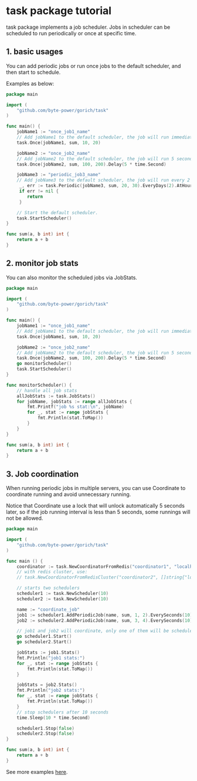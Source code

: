 # task package tutorial

task package implements a job scheduler. Jobs in scheduler can be scheduled to run periodically or once at specific time.

## 1. basic usages

You can add periodic jobs or run once jobs to the default scheduler, and then start to schedule.

Examples as below:

``` go
package main

import (
    "github.com/byte-power/gorich/task"
)

func main() {
    jobName1 := "once_job1_name"
    // Add jobName1 to the default scheduler, the job will run immediately after scheduler starts.
    task.Once(jobName1, sum, 10, 20)

    jobName2 := "once_job2_name"
    // Add jobName2 to the default scheduler, the job will run 5 seconds after scheduler starts.
    task.Once(jobName2, sum, 100, 200).Delay(5 * time.Second)

    jobName3 := "periodic_job3_name"
    // Add jobName3 to the default scheduler, the job will run every 2 days at 10:20:30 (in local timezone by default) after scheduler starts.
     _, err := task.Periodic(jobName3, sum, 20, 30).EveryDays(2).AtHourInDay(10, 20, 30)
     if err != nil {
        return
     }

    // Start the default scheduler.
    task.StartScheduler()
}

func sum(a, b int) int {
    return a + b
}

```

## 2. monitor job stats

You can also monitor the scheduled jobs via JobStats.

```go
package main

import (
    "github.com/byte-power/gorich/task"
)

func main() {
    jobName1 := "once_job1_name"
    // Add jobName1 to the default scheduler, the job will run immediately after scheduler starts.
    task.Once(jobName1, sum, 10, 20)

    jobName2 := "once_job2_name"
    // Add jobName2 to the default scheduler, the job will run 5 seconds after scheduler starts.
    task.Once(jobName2, sum, 100, 200).Delay(5 * time.Second)
    go monitorScheduler()
    task.StartScheduler()
}

func monitorScheduler() {
    // handle all job stats
    allJobStats := task.JobStats()
    for jobName, jobStats := range allJobStats {
        fmt.Printf("job %s stat:\n", jobName)
        for _, stat := range jobStats {
            fmt.Println(stat.ToMap())
        }
    }
}

func sum(a, b int) int {
    return a + b
}
```

## 3. Job coordination

When running periodic jobs in multiple servers, you can use Coordinate to coordinate running  and avoid unnecessary running.

Notice that Coordinate use a lock that will unlock automatically 5 seconds later, so if the job running interval is less than 5 seconds, some runnings will not be allowed.

```go
package main

import (
    "github.com/byte-power/gorich/task"
)

func main () {
    coordinator := task.NewCoordinatorFromRedis("coordinator1", "localhost:6379")
    // with redis cluster, use:
    // task.NewCoordinatorFromRedisCluster("coordinator2", []string{"localhost:30000", "localhost:30001"})

    // starts two schedulers
    scheduler1 := task.NewScheduler(10)
    scheduler2 := task.NewScheduler(10)

    name := "coordinate_job"
    job1 := scheduler1.AddPeriodicJob(name, sum, 1, 2).EverySeconds(10).SetCoordinate(coordinator)
    job2 := scheduler2.AddPeriodicJob(name, sum, 3, 4).EverySeconds(10).SetCoordinate(coordinator)

    // job1 and job2 will coordinate, only one of them will be scheduled once every 10 seconds
    go scheduler1.Start()
    go scheduler2.Start()

    jobStats := job1.Stats()
    fmt.Println("job1 stats:")
    for _, stat := range jobStats {
        fmt.Println(stat.ToMap())
    }

    jobStats = job2.Stats()
    fmt.Println("job2 stats:")
    for _, stat := range jobStats {
        fmt.Println(stat.ToMap())
    }
    // stop schedulers after 10 seconds
    time.Sleep(10 * time.Second)

    scheduler1.Stop(false)
    scheduler2.Stop(false)
}

func sum(a, b int) int {
    return a + b
}
```

See more examples [here](./example_test.go).
